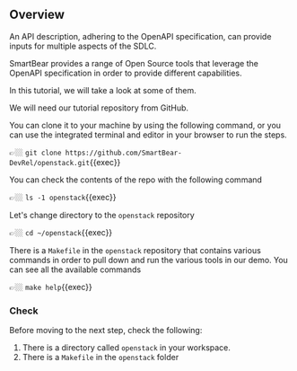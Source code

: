 ## Overview

An API description, adhering to the OpenAPI specification, can provide inputs for multiple aspects of the SDLC.

SmartBear provides a range of Open Source tools that leverage the OpenAPI specification in order to provide different capabilities. 

In this tutorial, we will take a look at some of them.

We will need our tutorial repository from GitHub.

You can clone it to your machine by using the following command, or you can use the integrated terminal and editor in your browser to run the steps.

👉🏼 `git clone https://github.com/SmartBear-DevRel/openstack.git`{{exec}}

You can check the contents of the repo with the following command

👉🏼 `ls -1 openstack`{{exec}}

Let's change directory to the `openstack` repository

👉🏼 `cd ~/openstack`{{exec}}

There is a `Makefile` in the `openstack` repository that contains various commands in order to pull down and run the various tools in our demo. You can see all the available commands

👉🏼 `make help`{{exec}}

### Check

Before moving to the next step, check the following:

1. There is a directory called `openstack` in your workspace.
2. There is a `Makefile` in the `openstack` folder
